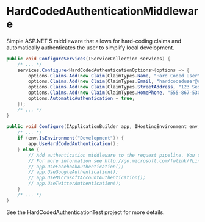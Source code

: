 # HardCodedAuthenticationMiddleware

Simple ASP.NET 5 middleware that allows for hard-coding claims and automatically authenticates the user to simplify local development.

```csharp
public void ConfigureServices(IServiceCollection services) {
    /* ... */
    services.Configure<HardCodedAuthenticationOptions>(options => {
        options.Claims.Add(new Claim(ClaimTypes.Name, "Hard Coded User"));
        options.Claims.Add(new Claim(ClaimTypes.Email, "hardcodeduser@example.com"));
        options.Claims.Add(new Claim(ClaimTypes.StreetAddress, "123 Sesame Street"));
        options.Claims.Add(new Claim(ClaimTypes.HomePhone, "555-867-5309"));
        options.AutomaticAuthentication = true;
    });
    /* ... */
}
    
public void Configure(IApplicationBuilder app, IHostingEnvironment env, ILoggerFactory loggerfactory) {
    /* ... */
    if (env.IsEnvironment("Development")) {
        app.UseHardCodedAuthentication();
    } else {
        // Add authentication middleware to the request pipeline. You can configure options such as Id and Secret in the ConfigureServices method.
        // For more information see http://go.microsoft.com/fwlink/?LinkID=532715
        // app.UseFacebookAuthentication();
        // app.UseGoogleAuthentication();
        // app.UseMicrosoftAccountAuthentication();
        // app.UseTwitterAuthentication();
    }
    /* ... */
}
```

See the HardCodedAuthenticationTest project for more details.
